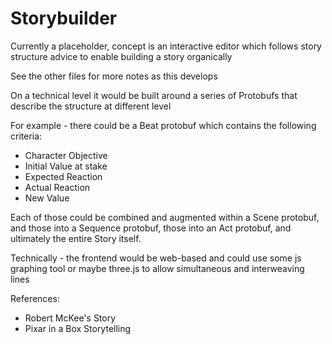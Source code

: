 # Storybuilder

Currently a placeholder, concept is an interactive editor which follows story structure advice to enable building a story organically

See the other files for more notes as this develops

On a technical level it would be built around a series of Protobufs that describe the structure at different level

For example - there could be a Beat protobuf which contains the following criteria:

* Character Objective
* Initial Value at stake
* Expected Reaction
* Actual Reaction
* New Value

Each of those could be combined and augmented within a Scene protobuf, and those into a Sequence protobuf, those into an Act protobuf, and ultimately the entire Story itself.

Technically - the frontend would be web-based and could use some js graphing tool or maybe three.js to allow simultaneous and interweaving lines

References: 
*  Robert McKee's Story
*  Pixar in a Box Storytelling
